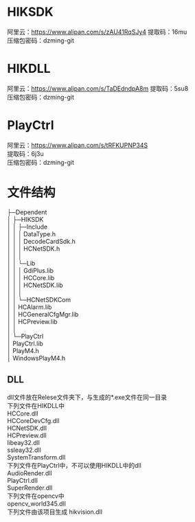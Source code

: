 # HIKSDK
阿里云：https://www.alipan.com/s/zAU41RqSJy4
提取码：16mu  
压缩包密码：dzming-git
# HIKDLL
阿里云：https://www.alipan.com/s/TaDEdndpA8m
提取码：5su8  
压缩包密码：dzming-git
# PlayCtrl
阿里云：https://www.alipan.com/s/tRFKUPNP34S  
提取码：6j3u  
压缩包密码：dzming-git
# 文件结构
├─Dependent  
│  ├─HIKSDK  
│  │  ├─Include  
│  │  │      DataType.h  
│  │  │      DecodeCardSdk.h  
│  │  │      HCNetSDK.h  
│  │  │  
│  │  └─Lib  
│  │      │  GdiPlus.lib  
│  │      │  HCCore.lib  
│  │      │  HCNetSDK.lib  
│  │      │  
│  │      └─HCNetSDKCom  
│  │              HCAlarm.lib  
│  │              HCGeneralCfgMgr.lib  
│  │              HCPreview.lib  
│  │  
│  └─PlayCtrl  
│          PlayCtrl.lib  
│          PlayM4.h  
│          WindowsPlayM4.h  
## DLL
dll文件放在Relese文件夹下，与生成的*.exe文件在同一目录  
下列文件在HIKDLL中  
HCCore.dll  
HCCoreDevCfg.dll  
HCNetSDK.dll  
HCPreview.dll  
libeay32.dll  
ssleay32.dll  
SystemTransform.dll  
下列文件在PlayCtrl中，不可以使用HIKDLL中的dll  
AudioRender.dll  
PlayCtrl.dll  
SuperRender.dll  
下列文件在opencv中  
opencv_world345.dll  
下列文件由该项目生成
hikvision.dll  
